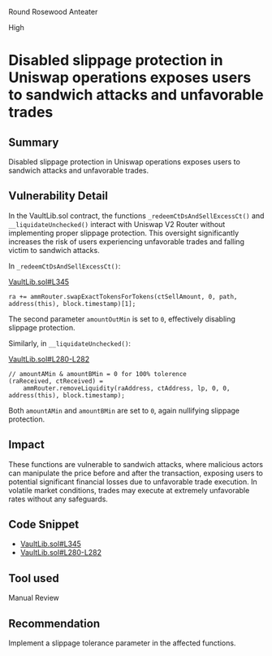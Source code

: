 Round Rosewood Anteater

High

# Disabled slippage protection in Uniswap operations exposes users to sandwich attacks and unfavorable trades

## Summary

Disabled slippage protection in Uniswap operations exposes users to sandwich attacks and unfavorable trades.

## Vulnerability Detail

In the VaultLib.sol contract, the functions `_redeemCtDsAndSellExcessCt()` and `__liquidateUnchecked()` interact with Uniswap V2 Router without implementing proper slippage protection. This oversight significantly increases the risk of users experiencing unfavorable trades and falling victim to sandwich attacks.

In `_redeemCtDsAndSellExcessCt()`:

[VaultLib.sol#L345](https://github.com/sherlock-audit/2024-08-cork-protocol/blob/db23bf67e45781b00ee6de5f6f23e621af16bd7e/Depeg-swap/contracts/libraries/VaultLib.sol#L345)
```solidity
ra += ammRouter.swapExactTokensForTokens(ctSellAmount, 0, path, address(this), block.timestamp)[1];
```

The second parameter `amountOutMin` is set to `0`, effectively disabling slippage protection.

Similarly, in `__liquidateUnchecked()`:

[VaultLib.sol#L280-L282](https://github.com/sherlock-audit/2024-08-cork-protocol/blob/db23bf67e45781b00ee6de5f6f23e621af16bd7e/Depeg-swap/contracts/libraries/VaultLib.sol#L280-L282)
```solidity
// amountAMin & amountBMin = 0 for 100% tolerence
(raReceived, ctReceived) =
    ammRouter.removeLiquidity(raAddress, ctAddress, lp, 0, 0, address(this), block.timestamp);
```

Both `amountAMin` and `amountBMin` are set to `0`, again nullifying slippage protection.

## Impact

These functions are vulnerable to sandwich attacks, where malicious actors can manipulate the price before and after the transaction, exposing users to potential significant financial losses due to unfavorable trade execution.
In volatile market conditions, trades may execute at extremely unfavorable rates without any safeguards.

## Code Snippet

- [VaultLib.sol#L345](https://github.com/sherlock-audit/2024-08-cork-protocol/blob/db23bf67e45781b00ee6de5f6f23e621af16bd7e/Depeg-swap/contracts/libraries/VaultLib.sol#L345)
- [VaultLib.sol#L280-L282](https://github.com/sherlock-audit/2024-08-cork-protocol/blob/db23bf67e45781b00ee6de5f6f23e621af16bd7e/Depeg-swap/contracts/libraries/VaultLib.sol#L280-L282)

## Tool used

Manual Review

## Recommendation

Implement a slippage tolerance parameter in the affected functions.